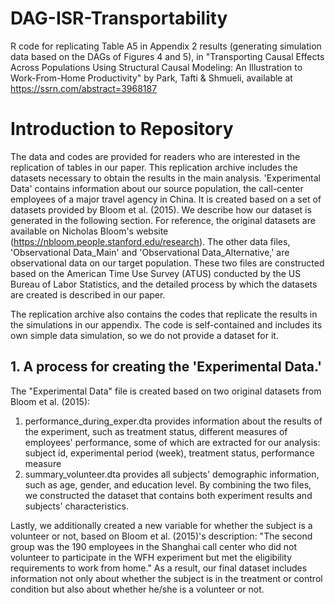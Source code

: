 # DAG-ISR-Transportability
R code for replicating Table A5 in Appendix 2 results (generating simulation data based on the DAGs of Figures 4 and 5), in "Transporting Causal Effects Across Populations Using Structural Causal Modeling: An Illustration to Work-From-Home Productivity" by Park, Tafti & Shmueli, available at https://ssrn.com/abstract=3968187

# Introduction to Repository

The data and codes are provided for readers who are interested in the replication of tables in our paper. This replication archive includes the datasets necessary to obtain the results in the main analysis. 'Experimental Data' contains information about our source population, the call-center employees of a major travel agency in China. It is created based on a set of datasets provided by Bloom et al. (2015). We describe how our dataset is generated in the following section. For reference, the original datasets are available on Nicholas Bloom's website (https://nbloom.people.stanford.edu/research). The other data files, 'Observational Data_Main' and 'Observational Data_Alternative,' are observational data on our target population. These two files are constructed based on the American Time Use Survey (ATUS) conducted by the US Bureau of Labor Statistics, and the detailed process by which the datasets are created is described in our paper.  

The replication archive also contains the codes that replicate the results in the simulations in our appendix. The code is self-contained and includes its own simple data simulation, so we do not provide a dataset for it.   

## 1. A process for creating the 'Experimental Data.'
The "Experimental Data" file is created based on two original datasets from Bloom et al. (2015): 
1) performance_during_exper.dta provides information about the results of the experiment, such as treatment status, different measures of employees' performance, some of which are extracted for our analysis: subject id, experimental period (week), treatment status, performance measure 
2) summary_volunteer.dta provides all subjects' demographic information, such as age, gender, and education level. 
By combining the two files, we constructed the dataset that contains both experiment results and subjects' characteristics. 

Lastly, we additionally created a new variable for whether the subject is a volunteer or not, based on Bloom et al. (2015)'s description: 
"The second group was the 190 employees in the Shanghai call center who did not volunteer to participate in the WFH experiment but met the eligibility requirements to work from home."
As a result, our final dataset includes information not only about whether the subject is in the treatment or control condition but also about whether he/she is a volunteer or not. 
